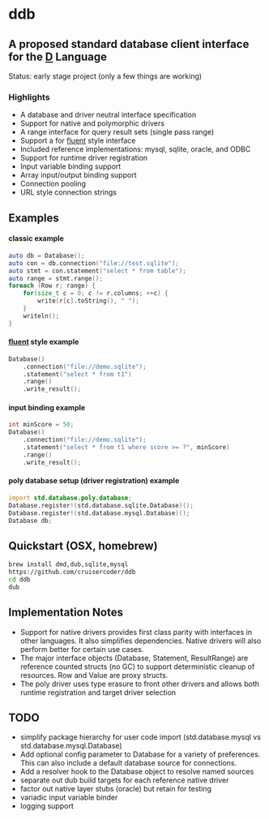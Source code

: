 # ddb
## A proposed standard database client interface for the [D](http://dlang.org) Language

Status: early stage project (only a few things are working)

### Highlights
- A database and driver neutral interface specification
- Support for native and polymorphic drivers
- A range interface for query result sets (single pass range)
- Support a for [fluent](http://en.wikipedia.org/wiki/Fluent_interface) style interface
- Included reference implementations: mysql, sqlite, oracle, and ODBC
- Support for runtime driver registration
- Input variable binding support
- Array input/output binding support
- Connection pooling
- URL style connection strings

## Examples

#### classic example
```D
auto db = Database();
auto con = db.connection("file://test.sqlite");
auto stmt = con.statement("select * from table");
auto range = stmt.range();
foreach (Row r; range) {
    for(size_t c = 0; c != r.columns; ++c) {
        write(r[c].toString(), " ");
    }
    writeln();
}
```

#### [fluent](http://en.wikipedia.org/wiki/Fluent_interface) style example
```D
Database()
    .connection("file://demo.sqlite");
    .statement("select * from t1")
    .range()
    .write_result();
```

#### input binding example
```D
int minScore = 50;
Database()
    .connection("file://demo.sqlite");
    .statement("select * from t1 where score >= ?", minScore)
    .range()
    .write_result();
```

#### poly database setup (driver registration) example
```D
import std.database.poly.database;
Database.register!(std.database.sqlite.Database)();
Database.register!(std.database.mysql.Database)();
Database db;
```

## Quickstart (OSX, homebrew)
```bash
brew install dmd,dub,sqlite,mysql
https://github.com/cruisercoder/ddb
cd ddb
dub
```

## Implementation Notes

- Support for native drivers provides first class parity with interfaces in other languages.  It also simplifies dependencies. Native drivers will also perform better for certain use cases.
- The major interface objects (Database, Statement, ResultRange) are reference counted structs (no GC) to support deterministic cleanup of resources. Row and Value are proxy structs.
- The poly driver uses type erasure to front other drivers and allows both runtime registration and target driver selection


## TODO

- simplify package hierarchy for user code import (std.database.mysql vs std.database.mysql.Database)
- Add optional config parameter to Database for a variety of preferences. This can also include a default database source for connections.
- Add a resolver hook to the Database object to resolve named sources
- separate out dub build targets for each reference native driver
- factor out native layer stubs (oracle) but retain for testing
- variadic input variable binder
- logging support
